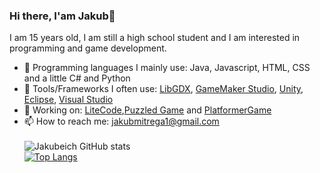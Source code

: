 ### Hi there, I'am Jakub👋

I am 15 years old, I am still a high school student and I am interested in programming and game development.

- 🔨 Programming languages I mainly use: Java, Javascript, HTML, CSS and a little C# and Python
- 🔧 Tools/Frameworks I often use: [LibGDX](https://libgdx.com/), [GameMaker Studio](https://www.yoyogames.com/en/gamemaker), [Unity](https://unity.com/), [Eclipse](https://www.eclipse.org/), [Visual Studio](https://visualstudio.microsoft.com/cs/)
- 🔭 Working on: [LiteCode](http://litecode.net/),[Puzzled Game](https://github.com/Jakubeich/PuzzledGame) and [PlatformerGame](https://github.com/Jakubeich/PlatformerGame-libgdx)
- 📫 How to reach me: jakubmitrega1@gmail.com\
\
![Jakubeich GitHub stats](https://github-readme-stats.vercel.app/api?username=Jakubeich&include_all_commits=true)
\
[![Top Langs](https://github-readme-stats.vercel.app/api/top-langs/?username=Jakubeich&layout=compact)](https://github.com/Jakubeich/github-readme-stats)
